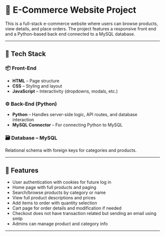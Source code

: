# 🛒 E-Commerce Website Project

This is a full-stack e-commerce website where users can browse products, view details, and place orders. The project features a responsive front end and a Python-based back end connected to a MySQL database.

---

## 🔧 Tech Stack

### 📦 Front-End

- **HTML** – Page structure
- **CSS** – Styling and layout
- **JavaScript** – Interactivity (dropdowns, modals, etc.)

### ⚙️ Back-End (Python)

- **Python** – Handles server-side logic, API routes, and database interaction
- **MySQL Connector** – For connecting Python to MySQL

### 🗃️ Database – MySQL

Relational schema with foreign keys for categories and products.

---

## 🎯 Features
- User authentication with cookies for future log in
- Home page with full products and paging
- Search/browse products by category or name
- View full product descriptions and prices
- Add items to order with quantity selection
- Cart page for order details and modification if needed
- Checkout does not have transaction related but sending an email using smtp
- Admins can manage product and category info

---

